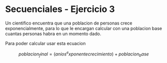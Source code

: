 # Secuenciales - Ejercicio 3

Un cientifico encuentra que una poblacion de personas crece exponencialmente, para lo que le encargan calcular con una poblacion base cuantas personas habra en un momento dado.

Para poder calcular usar esta ecuacion

```math
poblacion_final=(anios^exponentecrecimiento)+poblacion_base
```
